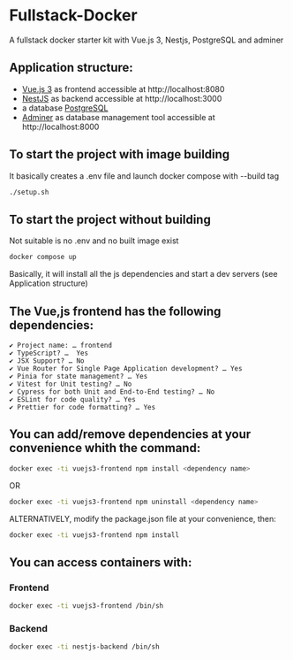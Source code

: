 # Fullstack-Docker
A fullstack docker starter kit with Vue.js 3, Nestjs, PostgreSQL and adminer

## Application structure:
- [Vue.js 3](https://v3.vuejs.org/guide/introduction.html) as frontend accessible at http://localhost:8080
- [NestJS](https://docs.nestjs.com/) as backend accessible at http://localhost:3000
- a database [PostgreSQL](https://www.postgresql.org/docs/13/index.html)
- [Adminer](https://www.adminer.org/en/) as database management tool accessible at http://localhost:8000

## To start the project with image building
It basically creates a .env file and launch docker compose with --build tag

```sh
./setup.sh
```

## To start the project without building
Not suitable is no .env and no built image exist
```sh
docker compose up
```

Basically, it will install all the js dependencies and start a dev servers (see Application structure)

## The Vue,js frontend has the following dependencies:
```
✔ Project name: … frontend
✔ TypeScript? …  Yes
✔ JSX Support? … No
✔ Vue Router for Single Page Application development? … Yes
✔ Pinia for state management? … Yes
✔ Vitest for Unit testing? … No
✔ Cypress for both Unit and End-to-End testing? … No
✔ ESLint for code quality? … Yes
✔ Prettier for code formatting? … Yes
```
## You can add/remove dependencies at your convenience whith the command:
```sh
docker exec -ti vuejs3-frontend npm install <dependency name>
```
OR
```sh
docker exec -ti vuejs3-frontend npm uninstall <dependency name>
```
ALTERNATIVELY, modify the package.json file at your convenience, then:
```sh
docker exec -ti vuejs3-frontend npm install
```

## You can access containers with:
### Frontend
```sh
docker exec -ti vuejs3-frontend /bin/sh
```
### Backend
```sh
docker exec -ti nestjs-backend /bin/sh
```

